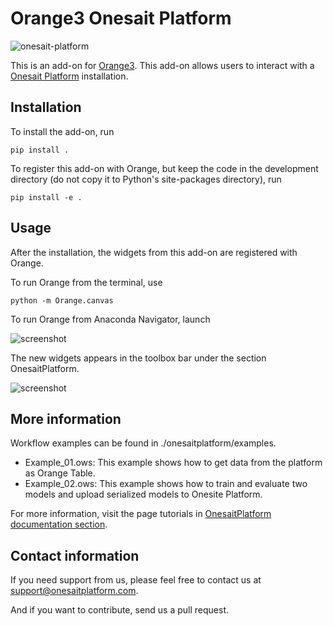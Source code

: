 Orange3 Onesait Platform
========================

![onesait-platform](https://www.minsait.com/sites/default/files/minsait2018/logo-onesait-platform.png)

This is an add-on for [Orange3](http://orange.biolab.si). This add-on allows users to interact with a [Onesait Platform](https://onesaitplatform.atlassian.net/wiki/spaces/OP/overview?mode=global) installation.


Installation
------------

To install the add-on, run

    pip install .

To register this add-on with Orange, but keep the code in the development directory (do not copy it to 
Python's site-packages directory), run

    pip install -e .


Usage
-----

After the installation, the widgets from this add-on are registered with Orange. 

To run Orange from the terminal, use

    python -m Orange.canvas

To run Orange from Anaconda Navigator, launch 

![screenshot](./doc/navigator.PNG)

The new widgets appears in the toolbox bar under the section OnesaitPlatform.

![screenshot](./doc/icons.PNG)


More information
----------------

Workflow examples can be found in ./onesaitplatform/examples.
- Example_01.ows: This example shows how to get data from the platform as Orange Table.
- Example_02.ows: This example shows how to train and evaluate two models and upload serialized models to Onesite Platform.

For more information, visit the page tutorials in [OnesaitPlatform documentation section](https://onesaitplatform.atlassian.net/wiki/spaces/OP/pages/76611643/DataMining+Tool+Guides).


Contact information
----------------

If you need support from us, please feel free to contact us at [support@onesaitplatform.com](mailto:support@onesaitplatform.com).

And if you want to contribute, send us a pull request.
